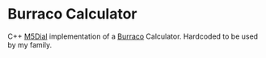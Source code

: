 # Burraco Calculator
C++ [M5Dial](https://docs.m5stack.com/en/core/M5Dial) implementation of a [Burraco](https://it.wikipedia.org/wiki/Burraco) Calculator. Hardcoded to be used by my family.
